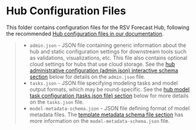 # Hub Configuration Files

This folder contains configuration files for the RSV Forecast Hub, following the recommended [Hub configuration files in our documentation](https://hubdocs.readthedocs.io/en/latest/user-guide/hub-config.html).


> - `admin.json` - JSON file containing generic information about the hub and static configuration settings for downstream tools such as validations, visualizations, etc. This file also contains optional cloud settings for hubs that use cloud storage. See the [hub administrative configuration (admin.json) interactive schema section](https://docs.hubverse.io/en/latest/user-guide/hub-config.html#hub-admin-config) below for details on the `admin.json` file.
> - `tasks.json` - JSON file specifying modeling tasks and model output formats, which may be round-specific. See the [hub model task configuration (tasks.json file) section](https://docs.hubverse.io/en/latest/user-guide/hub-config.html#tasks-metadata) below for more details on the `tasks.json` file.
> - `model-metadata-schema.json` - JSON file defining format of model metadata files. The [template metadata schema file section](https://docs.hubverse.io/en/latest/user-guide/model-metadata.html#model-metadata-schema) has more information on the `model-metadata-schema.json` file.
